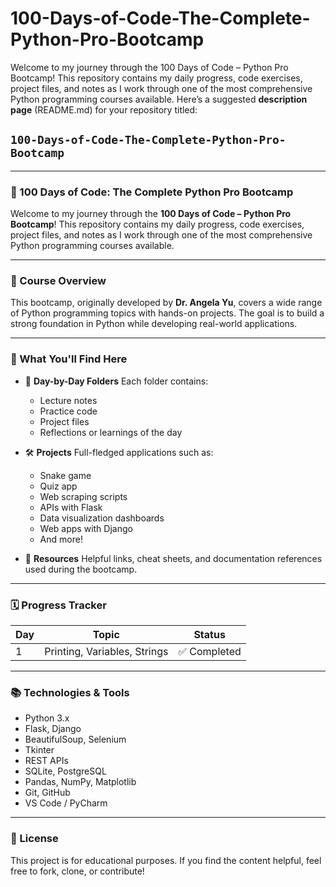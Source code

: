 # 100-Days-of-Code-The-Complete-Python-Pro-Bootcamp
Welcome to my journey through the 100 Days of Code – Python Pro Bootcamp! This repository contains my daily progress, code exercises, project files, and notes as I work through one of the most comprehensive Python programming courses available.
Here’s a suggested **description page** (README.md) for your repository titled:

## `100-Days-of-Code-The-Complete-Python-Pro-Bootcamp`

---

### 📘 100 Days of Code: The Complete Python Pro Bootcamp

Welcome to my journey through the **100 Days of Code – Python Pro Bootcamp**! This repository contains my daily progress, code exercises, project files, and notes as I work through one of the most comprehensive Python programming courses available.

---

### 🚀 Course Overview

This bootcamp, originally developed by **Dr. Angela Yu**, covers a wide range of Python programming topics with hands-on projects. The goal is to build a strong foundation in Python while developing real-world applications.

---

### 🧠 What You'll Find Here

* 📅 **Day-by-Day Folders**
  Each folder contains:

  * Lecture notes
  * Practice code
  * Project files
  * Reflections or learnings of the day

* 🛠️ **Projects**
  Full-fledged applications such as:

  * Snake game
  * Quiz app
  * Web scraping scripts
  * APIs with Flask
  * Data visualization dashboards
  * Web apps with Django
  * And more!

* 📓 **Resources**
  Helpful links, cheat sheets, and documentation references used during the bootcamp.

---

### 🗓️ Progress Tracker

| Day | Topic                           | Status         |
| --- | ------------------------------- | -------------- |
| 1   | Printing, Variables, Strings    | ✅ Completed    |
---

### 📚 Technologies & Tools

* Python 3.x
* Flask, Django
* BeautifulSoup, Selenium
* Tkinter
* REST APIs
* SQLite, PostgreSQL
* Pandas, NumPy, Matplotlib
* Git, GitHub
* VS Code / PyCharm

---

### 🔖 License

This project is for educational purposes. If you find the content helpful, feel free to fork, clone, or contribute!
